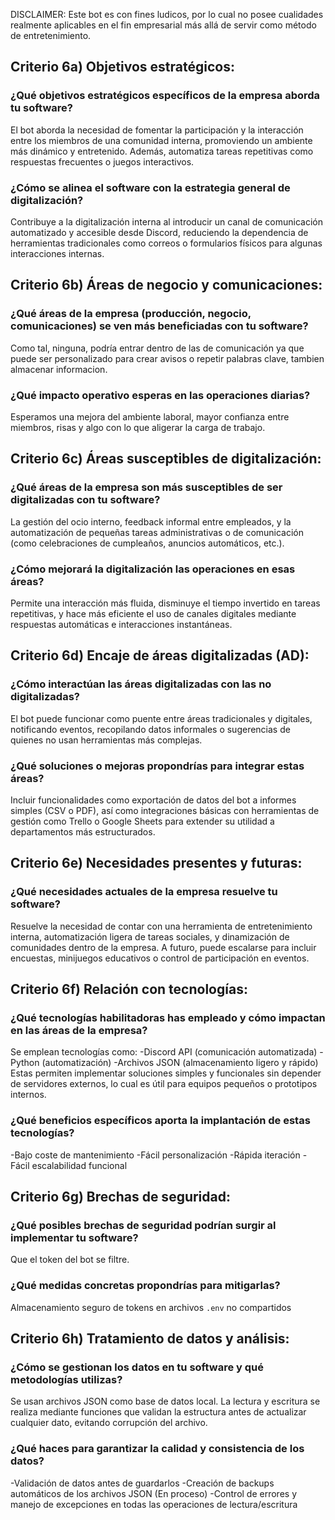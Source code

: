 DISCLAIMER: Este bot es con fines ludicos, por lo cual no posee cualidades realmente aplicables en el fin empresarial más allá de servir como método de entretenimiento.

## Criterio 6a) Objetivos estratégicos:
### ¿Qué objetivos estratégicos específicos de la empresa aborda tu software?
El bot aborda la necesidad de fomentar la participación y la interacción entre los miembros de una comunidad interna, promoviendo un ambiente más dinámico y entretenido. Además, automatiza tareas repetitivas como respuestas frecuentes o juegos interactivos.
### ¿Cómo se alinea el software con la estrategia general de digitalización?
Contribuye a la digitalización interna al introducir un canal de comunicación automatizado y accesible desde Discord, reduciendo la dependencia de herramientas tradicionales como correos o formularios físicos para algunas interacciones internas.
## Criterio 6b) Áreas de negocio y comunicaciones:
### ¿Qué áreas de la empresa (producción, negocio, comunicaciones) se ven más beneficiadas con tu software?
Como tal, ninguna, podría entrar dentro de las de comunicación ya que puede ser personalizado para crear avisos o repetir palabras clave, tambien almacenar informacion.
### ¿Qué impacto operativo esperas en las operaciones diarias?
Esperamos una mejora del ambiente laboral, mayor confianza entre miembros, risas y algo con lo que aligerar la carga de trabajo.
## Criterio 6c) Áreas susceptibles de digitalización:
### ¿Qué áreas de la empresa son más susceptibles de ser digitalizadas con tu software?
La gestión del ocio interno, feedback informal entre empleados, y la automatización de pequeñas tareas administrativas o de comunicación (como celebraciones de cumpleaños, anuncios automáticos, etc.).
### ¿Cómo mejorará la digitalización las operaciones en esas áreas?
Permite una interacción más fluida, disminuye el tiempo invertido en tareas repetitivas, y hace más eficiente el uso de canales digitales mediante respuestas automáticas e interacciones instantáneas.
## Criterio 6d) Encaje de áreas digitalizadas (AD):
### ¿Cómo interactúan las áreas digitalizadas con las no digitalizadas?
El bot puede funcionar como puente entre áreas tradicionales y digitales, notificando eventos, recopilando datos informales o sugerencias de quienes no usan herramientas más complejas.
### ¿Qué soluciones o mejoras propondrías para integrar estas áreas?
Incluir funcionalidades como exportación de datos del bot a informes simples (CSV o PDF), así como integraciones básicas con herramientas de gestión como Trello o Google Sheets para extender su utilidad a departamentos más estructurados.
## Criterio 6e) Necesidades presentes y futuras:
### ¿Qué necesidades actuales de la empresa resuelve tu software?
Resuelve la necesidad de contar con una herramienta de entretenimiento interna, automatización ligera de tareas sociales, y dinamización de comunidades dentro de la empresa. A futuro, puede escalarse para incluir encuestas, minijuegos educativos o control de participación en eventos.
## Criterio 6f) Relación con tecnologías:
### ¿Qué tecnologías habilitadoras has empleado y cómo impactan en las áreas de la empresa?
Se emplean tecnologías como:
-Discord API (comunicación automatizada)
-Python (automatización)
-Archivos JSON (almacenamiento ligero y rápido)
Estas permiten implementar soluciones simples y funcionales sin depender de servidores externos, lo cual es útil para equipos pequeños o prototipos internos.
### ¿Qué beneficios específicos aporta la implantación de estas tecnologías?
-Bajo coste de mantenimiento
-Fácil personalización
-Rápida iteración
-Fácil escalabilidad funcional
## Criterio 6g) Brechas de seguridad:
### ¿Qué posibles brechas de seguridad podrían surgir al implementar tu software?
Que el token del bot se filtre.
### ¿Qué medidas concretas propondrías para mitigarlas?
Almacenamiento seguro de tokens en archivos `.env` no compartidos
## Criterio 6h) Tratamiento de datos y análisis:
### ¿Cómo se gestionan los datos en tu software y qué metodologías utilizas?
Se usan archivos JSON como base de datos local. La lectura y escritura se realiza mediante funciones que validan la estructura antes de actualizar cualquier dato, evitando corrupción del archivo.
### ¿Qué haces para garantizar la calidad y consistencia de los datos?
-Validación de datos antes de guardarlos
-Creación de backups automáticos de los archivos JSON (En proceso)
-Control de errores y manejo de excepciones en todas las operaciones de lectura/escritura

